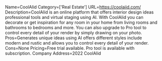 Name=CoolAIid
Category=['Real Estate']
URL=https://coolaiid.com/
Description=CoolAIid is an online platform that offers interior design ideas professional tools and virtual staging using AI. With CoolAIid you can decorate or get inspiration for any room in your home from living rooms and bathrooms to bedrooms and more. You can also upgrade to Pro tool to control every detail of your render by simply drawing on your photo.
Pros=Generates unique ideas using AI offers different styles include modern and rustic and allows you to control every detail of your render.
Cons=None
Pricing=Free trial available. Pro tool is available with subscription.
Company Address=2022 CoolAIid

